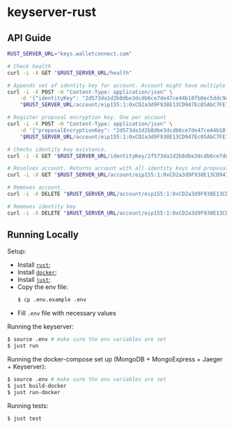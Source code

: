 # keyserver-rust

## API Guide

```sh
RUST_SERVER_URL="keys.walletconnect.com"

# Check health
curl -i -X GET "$RUST_SERVER_URL/health"

# Appends set of identity key for account. Account might have multiple identity keys.
curl -i -X POST -H "Content-Type: application/json" \
    -d '{"identityKey": "2d573da1d2b8dbe3dcdb6ce7de47ce44b18fb8ec5ddc9d3f412ab4a718fff93c"}' \
    "$RUST_SERVER_URL/account/eip155:1:0xCD2a3d9F938E13CD947Ec05AbC7FE734Df8DD826/identityKey"

# Register proposal encryption key. One per account
curl -i -X POST -H "Content-Type: application/json" \
    -d '{"proposalEncryptionKey": "2d573da1d2b8dbe3dcdb6ce7de47ce44b18fb8ec5ddc9d3f412ab4a718fff93c"}' \
    "$RUST_SERVER_URL/account/eip155:1:0xCD2a3d9F938E13CD947Ec05AbC7FE734Df8DD826/proposalEncryptionKey"

# Checks identity key existance. 
curl -i -X GET "$RUST_SERVER_URL/identityKey/2f573da1d2b8dbe3dcdb6ce7de47ce44b18fb8ec5ddc9d3f412ab4a718fff93c"

# Resolves account. Returns account with all identity keys and proposal encryption key
curl -i -X GET "$RUST_SERVER_URL/account/eip155:1:0xCD2a3d9F938E13CD947Ec05AbC7FE734Df8DD826"

# Removes account. 
curl -i -X DELETE "$RUST_SERVER_URL/account/eip155:1:0xCD2a3d9F938E13CD947Ec05AbC7FE734Df8DD826"

# Removes identity key
curl -i -X DELETE "$RUST_SERVER_URL/account/eip155:1:0xCD2a3d9F938E13CD947Ec05AbC7FE734Df8DD826/identityKey/2d573da1d2b8dbe3dcdb6ce7de47ce44b18fb8ec5ddc9d3f412ab4a718fff93c"
```


## Running Locally

Setup:
- Install [`rust`](https://www.rust-lang.org/tools/install);
- Install [`docker`](https://docs.docker.com/get-docker/);
- Install [`just`](https://github.com/casey/just#packages);
- Copy the env file:
  ```sh
  $ cp .env.example .env
  ```
- Fill `.env` file with necessary values

Running the keyserver:
```sh
$ source .env # make sure the env variables are set
$ just run
```

Running the docker-compose set up (MongoDB + MongoExpress + Jaeger + Keyserver):
```sh
$ source .env # make sure the env variables are set
$ just build-docker
$ just run-docker
```

Running tests:
```sh
$ just test
```